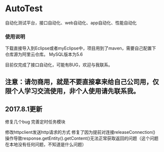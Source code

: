 # AutoTest
自动化测试平台，接口自动化、web自动化、app自动化、性能自动化

### 使用说明
下载直接导入到Eclipse或者myEclipse中，项目用到了maven，需要自己配置下仓库源为阿里云仓库。
MySQL版本为5.6

目前仅完成了接口自动化，可能有BUG，欢迎与我联系。

## 注意：请勿商用，就是不要直接拿来给自己公司用，仅限个人学习交流使用，非个人使用请先联系我。

## 2017.8.1更新
修复几个bug
完善定时任务模块

修改httpclient发送http请求的方式
修复了因为提前对连接releaseConnection()操作导致response.getEntity().getContent()无法正常获取返回的问题（这个问题在本地没有任何问题，不知道是什么问题）
